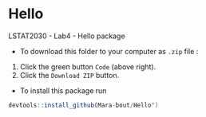 # Hello

LSTAT2030 - Lab4 - Hello package

* To download this folder to your computer as `.zip` file :

1. Click the green button `Code` (above right).
2. Click the `Download ZIP` button.

* To install this package run

```r
devtools::install_github(Mara-bout/Hello")
```
